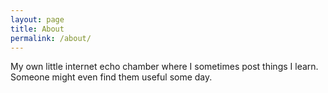 ```yaml
---
layout: page
title: About
permalink: /about/
---
```


My own little internet echo chamber where I sometimes post things I learn. Someone might even find them useful some day.
